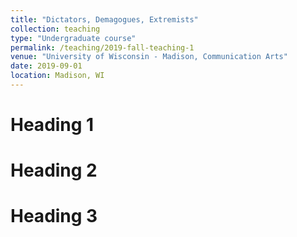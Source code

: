 ```yaml
---
title: "Dictators, Demagogues, Extremists"
collection: teaching
type: "Undergraduate course"
permalink: /teaching/2019-fall-teaching-1
venue: "University of Wisconsin - Madison, Communication Arts"
date: 2019-09-01
location: Madison, WI
---
```



Heading 1
======

Heading 2
======

Heading 3
======
